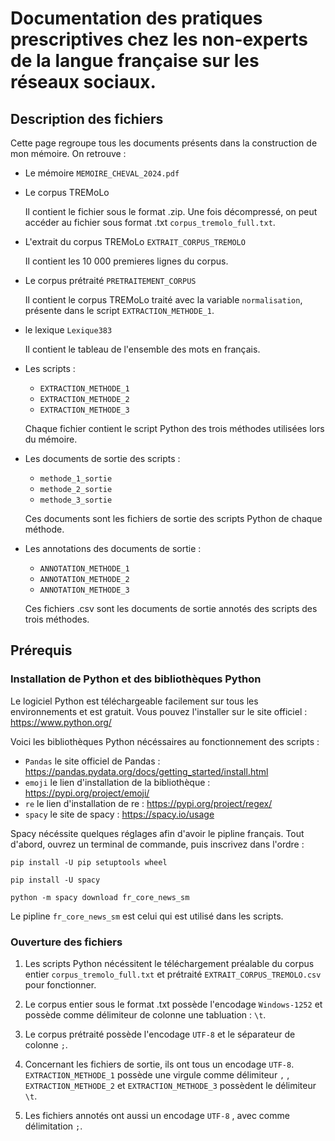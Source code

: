 # Documentation des pratiques prescriptives chez les non-experts de la langue française sur les réseaux sociaux.

## Description des fichiers
Cette page regroupe tous les documents présents dans la construction de mon mémoire.
On retrouve :

- Le mémoire `MEMOIRE_CHEVAL_2024.pdf`

- Le corpus TREMoLo

  Il contient le fichier sous le format .zip. Une fois décompressé, on peut accéder au fichier sous format .txt `corpus_tremolo_full.txt`.

- L'extrait du corpus TREMoLo `EXTRAIT_CORPUS_TREMOLO`

  Il contient les 10 000 premieres lignes du corpus.

- Le corpus prétraité `PRETRAITEMENT_CORPUS`
  
  Il contient le corpus TREMoLo traité avec la variable `normalisation`, présente dans le script `EXTRACTION_METHODE_1`.

- le lexique `Lexique383`
  
  Il contient le tableau de l'ensemble des mots en français.
  
- Les scripts :
  * `EXTRACTION_METHODE_1`
  * `EXTRACTION_METHODE_2`
  * `EXTRACTION_METHODE_3`
    
  Chaque fichier contient le script Python des trois méthodes utilisées lors du mémoire.
  
- Les documents de sortie des scripts :
  * `methode_1_sortie`
  * `methode_2_sortie`
  * `methode_3_sortie`
    
   Ces documents sont les fichiers de sortie des scripts Python de chaque méthode.

- Les annotations des documents de sortie :
  * `ANNOTATION_METHODE_1`
  * `ANNOTATION_METHODE_2`
  * `ANNOTATION_METHODE_3`
    
  Ces fichiers .csv sont les documents de sortie annotés des scripts des trois méthodes.

## Prérequis

### Installation de Python et des bibliothèques Python 

Le logiciel Python est téléchargeable facilement sur tous les environnements et est gratuit. Vous pouvez l'installer sur le site officiel : https://www.python.org/

Voici les bibliothèques Python nécéssaires au fonctionnement des scripts : 
- `Pandas` le site officiel de Pandas : https://pandas.pydata.org/docs/getting_started/install.html
- `emoji` le lien d'installation de la bibliothèque : https://pypi.org/project/emoji/
- `re` le lien d'installation de re : https://pypi.org/project/regex/
- `spacy` le site de spacy : https://spacy.io/usage

Spacy nécéssite quelques réglages afin d'avoir le pipline français. Tout d'abord, ouvrez un terminal de commande, puis inscrivez dans l'ordre :

`pip install -U pip setuptools wheel`

`pip install -U spacy`

`python -m spacy download fr_core_news_sm`

Le pipline `fr_core_news_sm` est celui qui est utilisé dans les scripts. 

### Ouverture des fichiers

1. Les scripts Python nécéssitent le téléchargement préalable du corpus entier `corpus_tremolo_full.txt` et prétraité `EXTRAIT_CORPUS_TREMOLO.csv` pour fonctionner. 

2. Le corpus entier sous le format .txt possède l'encodage `Windows-1252` et possède comme délimiteur de colonne une tabluation : `\t`.

3. Le corpus prétraité possède l'encodage `UTF-8` et le séparateur de colonne `;`.

4. Concernant les fichiers de sortie, ils ont tous un encodage `UTF-8`. `EXTRACTION_METHODE_1` possède une virgule comme délimiteur `,` , `EXTRACTION_METHODE_2` et 
`EXTRACTION_METHODE_3` possèdent le délimiteur `\t`.

5. Les fichiers annotés ont aussi un encodage `UTF-8` , avec comme délimitation `;`.
